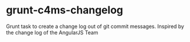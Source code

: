 grunt-c4ms-changelog
====================

Grunt task to create a change log out of git commit messages. Inspired by the change log of the AngularJS Team
